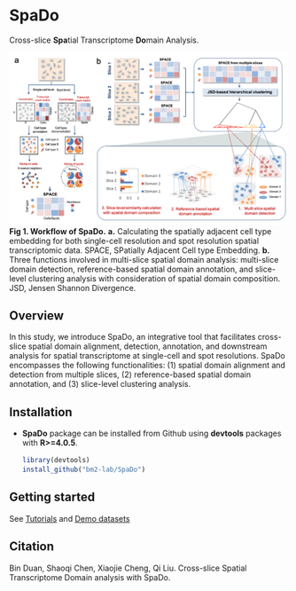 # SpaDo
Cross-slice **Spa**tial Transcriptome **Do**main Analysis.

![](Overview.png)<!-- -->
**Fig 1. Workflow of SpaDo.** **a.** Calculating the spatially adjacent cell type embedding for both single-cell resolution and spot resolution spatial transcriptomic data. SPACE, SPatially Adjacent Cell type Embedding. **b.** Three functions involved in multi-slice spatial domain analysis: multi-slice domain detection, reference-based spatial domain annotation, and slice-level clustering analysis with consideration of spatial domain composition. JSD, Jensen Shannon Divergence.

## Overview
In this study, we introduce SpaDo, an integrative tool that facilitates cross-slice spatial domain alignment, detection, annotation, and downstream analysis for spatial transcriptome at single-cell and spot resolutions. SpaDo encompasses the following functionalities: (1) spatial domain alignment and detection from multiple slices, (2) reference-based spatial domain annotation, and (3) slice-level clustering analysis.

## Installation
* **SpaDo** package can be installed from Github using **devtools** packages with **R>=4.0.5**.

    ```r
    library(devtools)
    install_github("bm2-lab/SpaDo")
    ```
    
## Getting started
See [Tutorials](https://www.jianguoyun.com/p/DW15NecQnMvoCxji45QFIAA) and [Demo datasets](https://www.jianguoyun.com/p/DX1ssBYQnMvoCxjZ45QFIAA)

## Citation
Bin Duan, Shaoqi Chen, Xiaojie Cheng, Qi Liu. Cross-slice Spatial Transcriptome Domain analysis with SpaDo.

